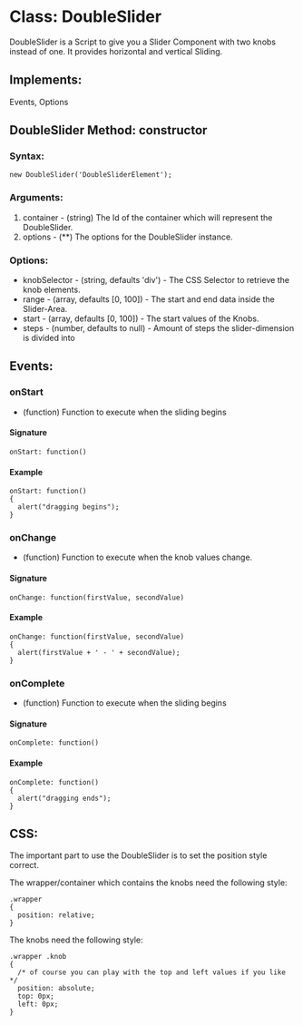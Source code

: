 Class: DoubleSlider
=========

DoubleSlider is a Script to give you a Slider Component with two knobs instead of one. It provides horizontal and vertical Sliding.

## Implements:
Events, Options

## DoubleSlider Method: constructor

### Syntax:
    new DoubleSlider('DoubleSliderElement');

### Arguments:
1. container - (string) The Id of the container which will represent the DoubleSlider.
2. options - (**) The options for the DoubleSlider instance.

### Options:
- knobSelector - (string, defaults 'div') - The CSS Selector to retrieve the knob elements.
- range - (array, defaults [0, 100]) - The start and end data inside the Slider-Area.
- start - (array, defaults [0, 100]) - The start values of the Knobs.
- steps - (number, defaults to null) - Amount of steps the slider-dimension is divided into

## Events:

### onStart
- (function) Function to execute when the sliding begins
#### Signature
    onStart: function()
#### Example
    onStart: function()
    {
      alert("dragging begins");
    }

### onChange
- (function) Function to execute when the knob values change.
#### Signature
    onChange: function(firstValue, secondValue)
#### Example
    onChange: function(firstValue, secondValue)
    {
      alert(firstValue + ' - ' + secondValue);
    }

### onComplete
- (function) Function to execute when the sliding begins
#### Signature
    onComplete: function()
#### Example
    onComplete: function()
    {
      alert("dragging ends");
    }

## CSS:
The important part to use the DoubleSlider is to set the position style correct.

The wrapper/container which contains the knobs need the following style:

    .wrapper
    {
      position: relative;
    }

The knobs need the following style:

    .wrapper .knob
    {
      /* of course you can play with the top and left values if you like */
      position: absolute;
      top: 0px;
      left: 0px;
    }